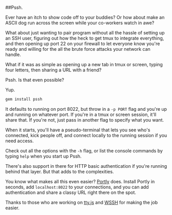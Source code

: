 ##Pssh.

Ever have an itch to show code off to your buddies? Or how about make an ASCII dog
run across the screen while your co-workers watch in awe?

What about just wanting to pair program without all the hassle of setting up an SSH
user, figuring out how the heck to get tmux to integrate everything, and then
opening up port 22 on your firewall to let everyone know you're ready and willing
for the all the brute force attacks your network can handle.

What if it was as simple as opening up a new tab in tmux or screen, typing four
letters, then sharing a URL with a friend?

Pssh. Is that even possible?

Yup.

```ruby
gem install pssh
```

It defaults to running on port 8022, but throw in a `-p PORT` flag and you're
up and running on whatever port.  If you're in a tmux or screen session, it'll
share that.  If you're not, just pass in another flag to specify what you want.

When it starts, you'll have a pseudo-terminal that lets you see who's connected,
kick people off, and connect locally to the running session if you need access.

Check out all the options with the `-h` flag, or list the console commands by
typing `help` when you start up Pssh.

There's also support in there for HTTP basic authentication if you're running
behind that layer. But that adds to the complexities.

You know what makes all this even easier? <a href="https://getportly.com">Portly</a> does.
Install Portly in seconds, add `localhost:8022` to your connections, and you can
add authentication and share a classy URL right there on the spot.

Thanks to those who are working on <a href="https://github.com/chjj/tty.js/">tty.js</a> and <a href="https://github.com/aluzzardi/wssh">WSSH</a> for making the job easier.
